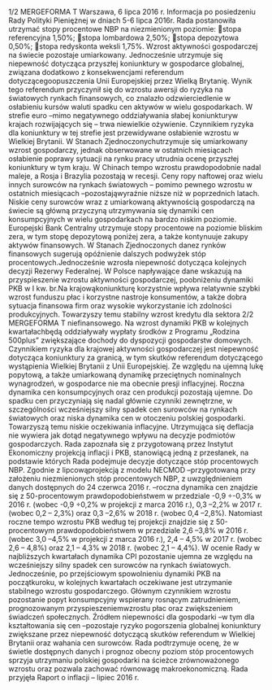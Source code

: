 1/2
MERGEFORMA
T
Warszawa, 6 lipca 2016 r.
Informacja po posiedzeniu Rady Polityki Pieniężnej
w dniach 5-6 lipca 2016r.
Rada postanowiła utrzymać stopy procentowe NBP na niezmienionym poziomie:
stopa referencyjna 1,50%;
stopa lombardowa 2,50%;
stopa depozytowa 0,50%;
stopa redyskonta weksli 1,75%.
Wzrost aktywności gospodarczej na świecie pozostaje umiarkowany. Jednocześnie
utrzymuje się niepewność dotycząca przyszłej koniunktury w gospodarce globalnej,
związana dodatkowo z konsekwencjami referendum dotyczącegoopuszczenia Unii
Europejskiej przez Wielką Brytanię. Wynik tego referendum przyczynił się do
wzrostu awersji do ryzyka na światowych rynkach finansowych, co znalazło
odzwierciedlenie w osłabieniu kursów waluti spadku cen aktywów w wielu
gospodarkach.
W strefie euro –mimo negatywnego oddziaływania słabej koniunkturyw krajach
rozwijających się – trwa niewielkie ożywienie. Czynnikiem ryzyka dla koniunktury w
tej strefie jest przewidywane osłabienie wzrostu w Wielkiej Brytanii. W Stanach
Zjednoczonychutrzymuje się umiarkowany wzrost gospodarczy, jednak
obserwowane w ostatnich miesiącach osłabienie poprawy sytuacji na rynku pracy
utrudnia ocenę przyszłej koniunktury w tym kraju. W Chinach tempo wzrostu
prawdopodobnie nadal maleje, a Rosja i Brazylia pozostają w recesji.
Ceny ropy naftowej oraz wielu innych surowców na rynkach światowych –
pomimo pewnego wzrostu w ostatnich miesiącach –pozostająwyraźnie niższe niż w
poprzednich latach. Niskie ceny surowców wraz z umiarkowaną aktywnością
gospodarczą na świecie są główną przyczyną utrzymywania się dynamiki cen
konsumpcyjnych w wielu gospodarkach na bardzo niskim poziomie.
Europejski Bank Centralny utrzymuje stopy procentowe na poziomie bliskim zera,
w tym stopę depozytową poniżej zera, a także kontynuuje zakupy aktywów
finansowych. W Stanach Zjednoczonych danez rynków finansowych sugerują
opóźnienie dalszych podwyżek stóp procentowych.Jednocześnie wzrosła
niepewność dotycząca kolejnych decyzji Rezerwy Federalnej.
W Polsce napływające dane wskazują na przyspieszenie wzrostu aktywności
gospodarczej, poobniżeniu dynamiki PKB w I kw. br.Na krajowąkoniunkturę
korzystnie wpływa relatywnie szybki wzrost funduszu płac i korzystne nastroje
konsumentów, a także dobra sytuacja finansowa firm oraz wysokie wykorzystanie
ich zdolności produkcyjnych. Towarzyszy temu stabilny wzrost kredytu dla sektora
2/2
MERGEFORMA
T
niefinansowego. Na wzrost dynamiki PKB w kolejnych kwartałachbędą
oddziaływały wypłaty środków z Programu „Rodzina 500plus” zwiększające
dochody do dyspozycji gospodarstw domowych. Czynnikiem ryzyka dla krajowej
aktywności gospodarczej jest niepewność dotycząca koniunktury za granicą, w tym
skutków referendum dotyczącego wystąpienia Wielkiej Brytanii z Unii Europejskiej.
Ze względu na ujemną lukę popytową, a także umiarkowaną dynamikę
przeciętnych nominalnych wynagrodzeń, w gospodarce nie ma obecnie presji
inflacyjnej. Roczna dynamika cen konsumpcyjnych oraz cen produkcji pozostają
ujemne. Do spadku cen przyczyniają się nadal głównie czynniki zewnętrzne, w
szczególności wcześniejszy silny spadek cen surowców na rynkach światowych oraz
niska dynamika cen w otoczeniu polskiej gospodarki. Towarzyszą temu niskie
oczekiwania inflacyjne. Utrzymująca się deflacja nie wywiera jak dotąd negatywnego
wpływu na decyzje podmiotów gospodarczych.
Rada zapoznała się z przygotowaną przez Instytut Ekonomiczny projekcją inflacji
i PKB, stanowiącą jedną z przesłanek, na podstawie których Rada podejmuje decyzje
dotyczące stóp procentowych NBP. Zgodnie z lipcowąprojekcją z modelu NECMOD
–przygotowaną przy założeniu niezmienionych stóp procentowych NBP, z
uwzględnieniem danych dostępnych do 24 czerwca 2016 r. –roczna dynamika cen
znajdzie się z 50-procentowym prawdopodobieństwem w przedziale -0,9 ÷-0,3% w
2016 r. (wobec -0,9 ÷0,2% w projekcji z marca 2016 r.), 0,3 –2,2% w 2017 r. (wobec 0,2
– 2,3%) oraz 0,3 –2,6% w 2018 r. (wobec 0,4 –2,8%). Natomiast roczne tempo wzrostu
PKB według tej projekcji znajdzie się z 50-procentowym prawdopodobieństwem w
przedziale 2,6 –3,8% w 2016 r. (wobec 3,0 –4,5% w projekcji z marca 2016 r.), 2,4 –
4,5% w 2017 r. (wobec 2,6 – 4,8%) oraz 2,1 – 4,3% w 2018 r. (wobec 2,1 – 4,4%).
W ocenie Rady w najbliższych kwartałach dynamika CPI pozostanie ujemna ze
względu na wcześniejszy silny spadek cen surowców na rynkach światowych.
Jednocześnie, po przejściowym spowolnieniu dynamiki PKB na początkuroku, w
kolejnych kwartałach oczekiwane jest utrzymanie stabilnego wzrostu gospodarczego.
Głównym czynnikiem wzrostu pozostanie popyt konsumpcyjny wspierany rosnącym
zatrudnieniem, prognozowanym przyspieszeniemwzrostu płac oraz zwiększeniem
świadczeń społecznych. Źródłem niepewności dla gospodarki –w tym dla
kształtowania się cen –pozostaje ryzyko pogorszenia globalnej koniunktury
zwiększane przez niepewność dotyczącą skutków referendum w Wielkiej Brytanii
oraz wahania cen surowców.
Rada podtrzymuje ocenę, że w świetle dostępnych danych i prognoz obecny
poziom stóp procentowych sprzyja utrzymaniu polskiej gospodarki na ścieżce
zrównoważonego wzrostu oraz pozwala zachować równowagę makroekonomiczną.
Rada przyjęła Raport o inflacji – lipiec 2016 r.
